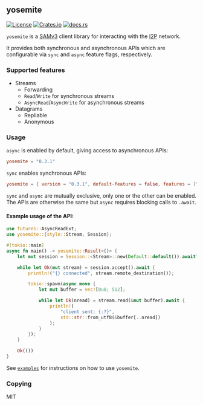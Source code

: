 ## yosemite

[![License](https://img.shields.io/badge/License-MIT-blue.svg)](https://github.com/altonen/yosemite/blob/master/LICENSE) [![Crates.io](https://img.shields.io/crates/v/yosemite.svg)](https://crates.io/crates/yosemite) [![docs.rs](https://img.shields.io/docsrs/yosemite.svg)](https://docs.rs/yosemite/latest/yosemite/)

`yosemite` is a [SAMv3](https://geti2p.net/en/docs/api/samv3) client library for interacting with the [I2P](https://geti2p.net/) network.

It provides both synchronous and asynchronous APIs which are configurable via `sync` and `async` feature flags, respectively.

### Supported features

* Streams
  * Forwarding
  * `Read`/`Write` for synchronous streams
  * `AsyncRead`/`AsyncWrite` for asynchronous streams
* Datagrams
  * Repliable
  * Anonymous

### Usage

`async` is enabled by default, giving access to asynchronous APIs:

```toml
yosemite = "0.3.1"
```

`sync` enables synchronous APIs:

```toml
yosemite = { version = "0.3.1", default-features = false, features = ["sync"] }
```

`sync` and `async` are mutually exclusive, only one or the other can be enabled. The APIs are otherwise the same but `async` requires blocking calls to `.await`.

#### Example usage of the API:

```rust no_run
use futures::AsyncReadExt;
use yosemite::{style::Stream, Session};

#[tokio::main]
async fn main() -> yosemite::Result<()> {
    let mut session = Session::<Stream>::new(Default::default()).await?;

    while let Ok(mut stream) = session.accept().await {
        println!("{} connected", stream.remote_destination());

        tokio::spawn(async move {
            let mut buffer = vec![0u8; 512];

            while let Ok(nread) = stream.read(&mut buffer).await {
                println!(
                    "client sent: {:?}",
                    std::str::from_utf8(&buffer[..nread])
                );
            }
        });
    }

    Ok(())
}
```

See [`examples`](https://github.com/altonen/yosemite/tree/master/examples) for instructions on how to use `yosemite`.

### Copying

MIT
